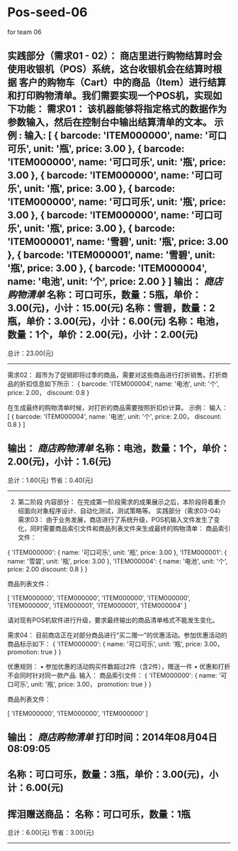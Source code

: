 # Pos-seed-06
for team 06

实践部分（需求01 - 02）：
商店里进行购物结算时会使用收银机（POS）系统，这台收银机会在结算时根据	客户的购物车（Cart）中的商品（Item）进行结算和打印购物清单。我们需要实现一个POS机，实现如下功能：
	需求01：
该机器能够将指定格式的数据作为参数输入，然后在控制台中输出结算清单的文本。
示例 :
输入:
 [
    {
        barcode: 'ITEM000000',
        name: '可口可乐',
        unit: '瓶',
        price: 3.00
    },
    {
        barcode: 'ITEM000000',
        name: '可口可乐',
        unit: '瓶',
        price: 3.00
    },
    {
        barcode: 'ITEM000000',
        name: '可口可乐',
        unit: '瓶',
        price: 3.00
    },
    {
        barcode: 'ITEM000000',
        name: '可口可乐',
        unit: '瓶',
        price: 3.00
    },
    {
        barcode: 'ITEM000000',
        name: '可口可乐',
        unit: '瓶',
        price: 3.00
    },
    {
        barcode: 'ITEM000001',
        name: '雪碧',
        unit: '瓶',
        price: 3.00
    },
    {
        barcode: 'ITEM000001',
        name: '雪碧',
        unit: '瓶',
        price: 3.00
    },
    {
        barcode: 'ITEM000004',
        name: '电池',
        unit: '个',
        price: 2.00
    }
]
输出：
***商店购物清单***
名称：可口可乐，数量：5瓶，单价：3.00(元)，小计：15.00(元)
名称：雪碧，数量：2瓶，单价：3.00(元)，小计：6.00(元)
名称：电池，数量：1个，单价：2.00(元)，小计：2.00(元)
----------------------
总计：23.00(元)
**********************

需求02：
超市为了促销即将过季的商品，需要对这些商品进行打折销售。打折商品的折扣信息如下所示：
{
        barcode: 'ITEM000004',
        name: '电池',
        unit: '个',
        price: 2.00，
        discount: 0.8
 }

在生成最终的购物清单时候，对打折的商品需要按照折扣价计算。
示例：
输入：
[
    {
        barcode: 'ITEM000004',
        name: '电池',
        unit: '个',
        price: 2.00，
        discount: 0.8
    }
]    

输出：
***商店购物清单***
名称：电池，数量：1个，单价：2.00(元)，小计：1.6(元)
----------------------
总计：1.60(元)
节省：0.40(元)
**********************

2. 第二阶段
内容部分：
在完成第一阶段需求的成果展示之后，本阶段将着重介绍面向对象程序设计、自动化测试，测试策略等。
实践部分（需求03-04）
需求03：
由于业务发展，商店进行了系统升级，POS机输入文件发生了变化，同时需要商品索引文件和商品列表文件来生成最终的购物清单：
商品索引文件：

{
    'ITEM000000': {
        name: '可口可乐',
        unit: '瓶',
        price: 3.00 
    },
    'ITEM000001': {
        name: '雪碧',
        unit: '瓶',
        price: 3.00
    },
    'ITEM000004': {
        name: '电池',
        unit: '个',
        price: 2.00
        discount: 0.8
    }
}

商品列表文件：

[
    'ITEM000000',
    'ITEM000000',
    'ITEM000000',
    'ITEM000000',
    'ITEM000000',
    'ITEM000001',
    'ITEM000001',
    'ITEM000004'
]

请对现有POS机软件进行升级，要求最终输出的商品清单格式不能发生变化。

需求04：
目前商店正在对部分商品进行“买二赠一”的优惠活动。参加优惠活动的商品标示如下：
{
	'ITEM000000': {
			name: '可口可乐',
			unit: '瓶',
			price: 3.00，
			promotion: true	
		}
}

优惠规则：
•	参加优惠的活动购买件数超过2件（含2件），赠送一件
•	优惠和打折不会同时针对同一款产品.
输入：
商品索引文件：
{
    'ITEM000000': {
        name: '可口可乐',
        unit: '瓶',
        price: 3.00，
        promotion: true
    }
}

商品列表文件：

[
    'ITEM000000',
    'ITEM000000',
    'ITEM000000'
]

输出：
***商店购物清单***
打印时间：2014年08月04日 08:09:05
----------------------
名称：可口可乐，数量：3瓶，单价：3.00(元)，小计：6.00(元)
----------------------
挥泪赠送商品：
名称：可口可乐，数量：1瓶
----------------------
总计：6.00(元)
节省：3.00(元)
**********************


